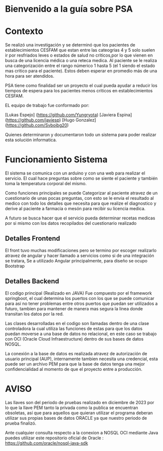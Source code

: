 # Bienvenido a la guía sobre PSA

# Contexto
Se realizó una investigación y se determinó que los pacientes de establecimientos CESFAM que estan entre
las cateogrias 4 y 5 solo suelen ir por resfriados leves o estados de salud no criticos,por lo que vienen
en busca de una licencia médica o una reteca medica. Al paciente se le realiza una categorización entre
el rango númerico 1 hasta 5 (el 1 siendo el estado mas critico  para el paciente). Estos deben esperar en 
promedio más de una hora para ser atendidos.

PSA tiene como finalidad ser un proyecto el cual pueda ayudar a reducir los tiempos de espera para los pacientes menos criticos en establecimientos CESFAM.


EL equipo de trabajo fue conformado por:

[Lukas Espejo] (https://github.com/Yungryota)
[Javiera Espina] (https://github.com/javiesp)
[Hugo Gonzalez] (https://github.com/Svboibg20)



Quienes determinaron y documentaron todo un sistema para poder realizar esta solución informatica.


# Funcionamiento Sistema
El sistema se comunica con un arduino y con una web para realizar el servicio. El cual hace preguntas sobre como 
se siente el paciente y también toma la temperatura corporal del mismo.


Como funciones principales se puede Categorizar al paciente atravez de un cuestionario de unas pocas preguntas, con esto
se le envia el resultado al medico con todo los detalles que necesita para que realize el diagnostico y derive al paciente a farmacia o mesón
para recibir su licencia medica.

A futuro se busca hacer que el servicio pueda determinar recetas medicas por si mismo con los datos recopilados del cuestionario realizado

## Detalles Frontend

El front tuvo muchas modificaciones pero se termino por escoger realizarlo atravez de angular y hacer llamado a servicios como si de 
una integración se tratara, Se a utilizado Angular principalmente, para diseño se ocupo Bootstrap

## Detalles Backend

El codigo principal (Realizado en JAVA) Fue compuesto por el framework springboot, el cual determina los puertos con los que se puede comunicar 
para así no tener problemas entre otros puertos que puedan ser utilizados a futuro, tambien para mantener de manera mas segura la linea donde
transitan los datos por la red. 

Las clases desarrolladas en el codigo son llamadas dentro de una clase controladora la cual utiliza las funciones de estas para que los datos puedan moverse
a una base de datos no relacional, en este caso se trabajo con OCI (Oracle Cloud Infraestructure) dentro de sus bases de datos NOSQL.

La conexión a la base de datos es realizada atravez de autorización de usuario principal (AUP), internamente
tambien necesita una credencial, esta puede ser un archivo PEM para que la base de datos tenga una mejor confidencialidad al momento
de que el proyecto entre a producción.


# AVISO
Las llaves son del periodo de pruebas realizado en diciembre de 2023 por lo que la llave PEM tanto la privada como la publica se encuentran obsoletas, 
así que para aquellos que quieran utilizar el programa deberan utilizar sus propias bases de datos ORACLE
ya que nuestro periodo de prueba finalizó.


Ante cualquier consulta respecto a la conexion a NOSQL OCI mediante Java puedes utilizar este repositorio oficial de Oracle : https://github.com/oracle/nosql-java-sdk
